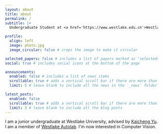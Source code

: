 ```yaml
---
layout: about
title: about
permalink: /
subtitle: |+
  Undergraduate Student at <a href='https://www.westlake.edu.cn'>Westlake University</a>

profile:
  align: left
  image: photo.jpg
  image_circular: false # crops the image to make it circular

selected_papers: false # includes a list of papers marked as "selected={true}"
social: true # includes social icons at the bottom of the page

announcements:
  enabled: false # includes a list of news items
  scrollable: true # adds a vertical scroll bar if there are more than 3 news items
  limit: 5 # leave blank to include all the news in the `_news` folder

latest_posts:
  enabled: false
  scrollable: true # adds a vertical scroll bar if there are more than 3 new posts items
  limit: 3 # leave blank to include all the blog posts
---
```


I am a junior undergraduate at Westlake University, advised by [Kaicheng Yu](https://www.yukaicheng.cn/). I am a member of [Westlake Autolab](https://westlake-autolab.github.io). I'm now interested in Computer Vision.
